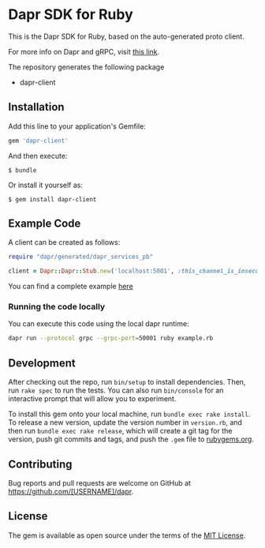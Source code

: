 # Dapr SDK for Ruby

This is the Dapr SDK for Ruby, based on the auto-generated proto client.<br>

For more info on Dapr and gRPC, visit [this link](https://github.com/dapr/docs/tree/master/howto/create-grpc-app).

The repository generates the following package
- dapr-client

## Installation

Add this line to your application's Gemfile:

```ruby
gem 'dapr-client'
```

And then execute:

    $ bundle

Or install it yourself as:

    $ gem install dapr-client

## Example Code

A client can be created as follows:

```ruby
require "dapr/generated/dapr_services_pb"

client = Dapr::Dapr::Stub.new('localhost:5001', :this_channel_is_insecure)
```

You can find a complete example [here](https://github.com/tjwp/dapr-ruby-sdk/blob/master/example.rb)

### Running the code locally

You can execute this code using the local dapr runtime:

```sh
dapr run --protocol grpc --grpc-port=50001 ruby example.rb
```

## Development

After checking out the repo, run `bin/setup` to install dependencies. Then, run `rake spec` to run the tests. You can also run `bin/console` for an interactive prompt that will allow you to experiment.

To install this gem onto your local machine, run `bundle exec rake install`. To release a new version, update the version number in `version.rb`, and then run `bundle exec rake release`, which will create a git tag for the version, push git commits and tags, and push the `.gem` file to [rubygems.org](https://rubygems.org).

## Contributing

Bug reports and pull requests are welcome on GitHub at https://github.com/[USERNAME]/dapr.

## License

The gem is available as open source under the terms of the [MIT License](https://opensource.org/licenses/MIT).
